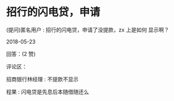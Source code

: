 # 招行的闪电贷，申请

(提问)匿名用户 : 招行的闪电贷，申请了没提款，zx 上是如何 显示啊？

2018-05-23

回答：(2 赞)

评论区：

招商银行林经理 : 不提款不显示

程果 : 闪电贷是先息后本随借随还么